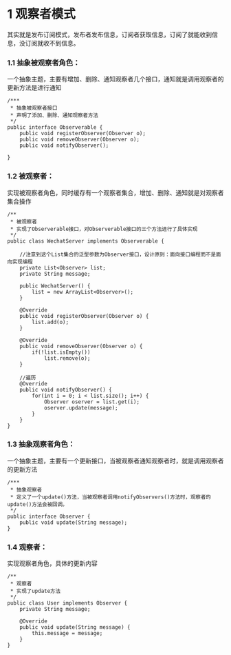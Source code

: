 # 1 观察者模式
其实就是发布订阅模式，发布者发布信息，订阅者获取信息，订阅了就能收到信息，没订阅就收不到信息。


### 1.1 抽象被观察者角色：
  一个抽象主题，主要有增加、删除、通知观察者几个接口，通知就是调用观察者的更新方法是进行通知

```
/***
 * 抽象被观察者接口
 * 声明了添加、删除、通知观察者方法
 */
public interface Observerable {
    public void registerObserver(Observer o);
    public void removeObserver(Observer o);
    public void notifyObserver();
    
}
```
  
### 1.2 被观察者：
  实现被观察者角色，同时缓存有一个观察者集合，增加、删除、通知就是对观察者集合操作
```
/**
 * 被观察者
 * 实现了Observerable接口，对Observerable接口的三个方法进行了具体实现
 */
public class WechatServer implements Observerable {
    
    //注意到这个List集合的泛型参数为Observer接口，设计原则：面向接口编程而不是面向实现编程
    private List<Observer> list;
    private String message;
    
    public WechatServer() {
        list = new ArrayList<Observer>();
    }
    
    @Override
    public void registerObserver(Observer o) {
        list.add(o);
    }
    
    @Override
    public void removeObserver(Observer o) {
        if(!list.isEmpty())
            list.remove(o);
    }

    //遍历
    @Override
    public void notifyObserver() {
        for(int i = 0; i < list.size(); i++) {
            Observer oserver = list.get(i);
            oserver.update(message);
        }
    }
}
```
  
### 1.3 抽象观察者角色：
  一个抽象主题，主要有一个更新接口，当被观察者通知观察者时，就是调用观察者的更新方法
```
/***
 * 抽象观察者
 * 定义了一个update()方法，当被观察者调用notifyObservers()方法时，观察者的update()方法会被回调。
 */
public interface Observer {
    public void update(String message);
}
```
### 1.4 观察者：
  实现观察者角色，具体的更新内容
```
/**
 * 观察者
 * 实现了update方法
 */
public class User implements Observer {
    private String message;
    
    @Override
    public void update(String message) {
        this.message = message;
    }
}
```
